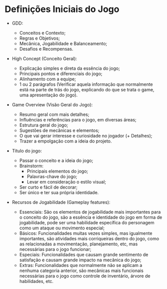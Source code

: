 # Definições Iniciais do Jogo

- GDD:
  - Conceitos e Contexto;
  - Regras e Objetivos;
  - Mecânica, Jogabilidade e Balanceamento;
  - Desafios e Recompensas.

- High Concept (Conceito Geral):
  - Explicação simples e direta da essência do jogo;
  - Principais pontos e diferenciais do jogo;
  - Alinhamento com a equipe;
  - 1 ou 2 parágrafos (Verificar aquela informação que normalmente está na parte de trás do jogo, explicando do que se trata o game, uma apresentação do jogo).

- Game Overview (Visão Geral do Jogo):
  - Resumo geral com mais detalhes;
  - Influências e referências para o jogo, em diversas áreas;
  - Estrutura geral do jogo;
  - Sugestões de mecânicas e elementos;
  - O que vai gerar interesse e curiosidade no jogador (+ Detalhes);
  - Trazer a empolgação com a ideia do projeto.

- Título do jogo:
  - Passar o conceito e a ideia do jogo;
  - Brainstorm:
    - Principais elementos do jogo;
    - Palavras-chave do jogo;
    - Levar em consideração o estilo visual;
  - Ser curto e fácil de decorar;
  - Ser único e ter sua própria identidade.

- Recursos de Jogabilidade (Gameplay features):
  - Essenciais: São os elementos de jogabilidade mais importantes para o conceito do jogo, são a essência e identidade do jogo em forma de jogabilidade, pode ser uma habilidade específica do personagem como um ataque ou movimento especial;
  - Básicos: Funcionalidades muitas vezes simples, mas igualmente importantes, são atividades mais corriqueiras dentro do jogo, como as relacionadas a movimentação, planejamento, etc, mas necessárias para o jogo funcionar;
  - Especiais: Funcionalidades que causam grande sentimento de satisfação e causam grande impacto na mecânica do jogo;
  - Extras: Funcionalidades que normalmente não se aplicam a nenhuma categoria anterior, são mecânicas mais funcionais necessárias para o jogo como controle de inventário, árvore de habilidades, etc.
